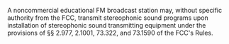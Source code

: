 A noncommercial educational FM broadcast station may, without specific authority from the FCC, transmit stereophonic sound programs upon installation of stereophonic sound transmitting equipment under the provisions of §§ 2.977, 2.1001, 73.322, and 73.1590 of the FCC's Rules.

